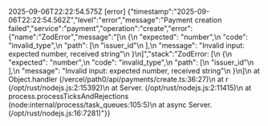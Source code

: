 2025-09-06T22:22:54.575Z [error] {"timestamp":"2025-09-06T22:22:54.562Z","level":"error","message":"Payment creation failed","service":"payment","operation":"create","error":{"name":"ZodError","message":"[\n {\n \"expected\": \"number\",\n \"code\": \"invalid_type\",\n \"path\": [\n \"issuer_id\"\n ],\n \"message\": \"Invalid input: expected number, received string\"\n }\n]","stack":"ZodError: [\n {\n \"expected\": \"number\",\n \"code\": \"invalid_type\",\n \"path\": [\n \"issuer_id\"\n ],\n \"message\": \"Invalid input: expected number, received string\"\n }\n]\n at Object.handler (/vercel/path0/api/payments/create.ts:36:27)\n at r (/opt/rust/nodejs.js:2:15392)\n at Server.<anonymous> (/opt/rust/nodejs.js:2:11415)\n at process.processTicksAndRejections (node:internal/process/task_queues:105:5)\n at async Server.<anonymous> (/opt/rust/nodejs.js:16:7281)"}}
